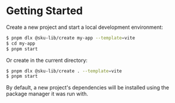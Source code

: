 # Getting Started

Create a new project and start a local development environment:

```bash
$ pnpm dlx @sku-lib/create my-app --template=vite
$ cd my-app
$ pnpm start
```

Or create in the current directory:

```bash
$ pnpm dlx @sku-lib/create . --template=vite
$ pnpm start
```

By default, a new project's dependencies will be installed using the package manager it was run with.
